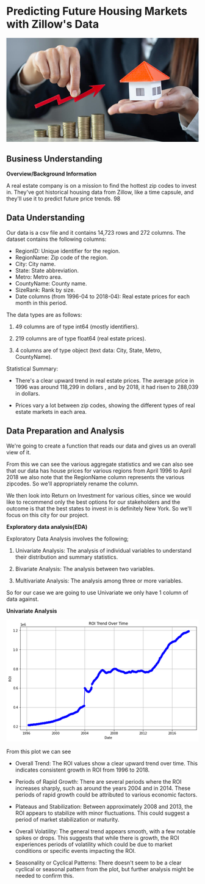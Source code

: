 # **Predicting Future Housing Markets with Zillow's Data**

![alt text](Major-Real-Estate-Market-Predictions-for-the-Next-Half-of-2020-thegem-blog-default-1.jpg)

## **Business Understanding**

**Overview/Background Information**

A real estate company is on a mission to find the hottest zip codes to invest in. They've got historical housing data from Zillow, like a time capsule, and they'll use it to predict future price trends. 98



## **Data Understanding**

Our data is a csv file and it contains 14,723 rows and 272 columns.
The dataset contains the following columns:

- RegionID: Unique identifier for the region.
- RegionName: Zip code of the region.
- City: City name.
- State: State abbreviation.
- Metro: Metro area.
- CountyName: County name.
- SizeRank: Rank by size.
- Date columns (from 1996-04 to 2018-04): Real estate prices for each month in this period.

The data types are as follows:
1. 49 columns are of type int64 (mostly identifiers).

2. 219 columns are of type float64 (real estate prices).

3. 4 columns are of type object (text data: City, State, Metro, CountyName).

Statistical Summary:

- There's a clear upward trend in real estate prices. The average price in 1996 was around 118,299 in dollars , and by 2018, it had risen to 288,039 in dollars.

- Prices vary a lot between zip codes, showing the different types of real estate markets in each area.


## **Data Preparation and Analysis**

 We're going to create a function that reads our data and gives us an overall view of it.

 From this we can see the various aggregate statistics and we can also see that our data has house prices for various regions from April 1996 to April 2018 we also note that the RegionName column represents the various zipcodes. So we'll appropriately rename the column.

 We then look into Return on Investment for various cities, since we would like to recommend only the best options for our stakeholders and the outcome is that the best states to invest in is definitely New York. So we'll focus on this city for our project.


 **Exploratory data analysis(EDA)**

 Exploratory Data Analysis involves the following;

1. Univariate Analysis: The analysis of individual variables to understand their distribution and summary statistics.

2. Bivariate Analysis: The analysis between two variables.

3. Multivariate Analysis: The analysis among three or more variables.

So for our case we are going to use Univariate we only have 1 column of data against.

**Univariate Analysis**

![alt text](image-7.png)

From this plot we can see
- Overall Trend:
The ROI values show a clear upward trend over time. This indicates consistent growth in ROI from 1996 to 2018.

- Periods of Rapid Growth:
There are several periods where the ROI increases sharply, such as around the years 2004 and in 2014. These periods of rapid growth could be attributed to various economic factors.

- Plateaus and Stabilization:
Between approximately 2008 and 2013, the ROI appears to stabilize with minor fluctuations. This could suggest a period of market stabilization or maturity.

- Overall Volatility:
The general trend appears smooth, with a few notable spikes or drops. This suggests that while there is growth, the ROI experiences periods of volatility which could be due to market conditions or specific events impacting the ROI.

- Seasonality or Cyclical Patterns:
There doesn't seem to be a clear cyclical or seasonal pattern from the plot, but further analysis might be needed to confirm this.






